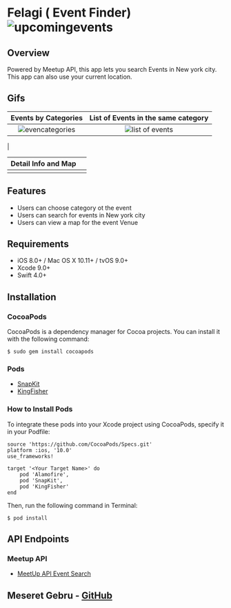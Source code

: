 # Felagi ( Event Finder)![upcomingevents](https://user-images.githubusercontent.com/32072624/40939994-5c3e0dd8-6814-11e8-94cd-d548995583fe.png)




## Overview
Powered by Meetup API, this app lets you search Events in New york city. This app can also use  your current location. 

## Gifs
|Events by Categories |List of Events in the same category|
|:-------------------:|:---------------------------------:|
|![evencategories](https://user-images.githubusercontent.com/32072624/40937648-4dd96fa0-680d-11e8-831a-580ffe7d91bc.gif)|![list of events](https://user-images.githubusercontent.com/32072624/40937282-1747fd0e-680c-11e8-86d0-12add0d23f84.gif)
|

|Detail Info and Map|              |
|:-----------------:|:------------:|
|     |        |


## Features
- Users can choose category ot the event
- Users can search for events in  New york city 
- Users can view a map for the event Venue


## Requirements
- iOS 8.0+ / Mac OS X 10.11+ / tvOS 9.0+
- Xcode 9.0+
- Swift 4.0+

## Installation

### CocoaPods
CocoaPods is a dependency manager for Cocoa projects. You can install it with the following command:

`$ sudo gem install cocoapods`

### Pods

- [SnapKit](http://snapkit.io/docs/)
- [KingFisher](https://github.com/onevcat/Kingfisher)


### How to Install Pods
To integrate these pods into your Xcode project using CocoaPods, specify it in your Podfile:

```
source 'https://github.com/CocoaPods/Specs.git'
platform :ios, '10.0'
use_frameworks!

target '<Your Target Name>' do
    pod 'Alamofire',
    pod 'SnapKit',
    pod 'KingFisher'
end
```

Then, run the following command in Terminal:

`$ pod install`

## API Endpoints
### Meetup API
- [MeetUp API Event Search](https://www.meetup.com/meetup_api/docs/:urlname/events/#list)



## Meseret Gebru - [GitHub](https://github.com/MeseretGebru)
